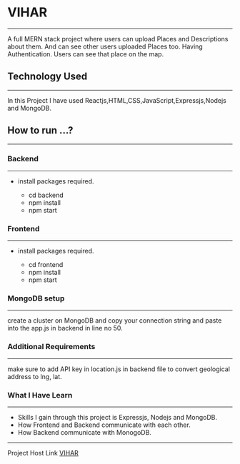 # VIHAR

---

A full MERN stack project where users can upload Places and Descriptions about them. And can see other users uploaded Places too.
Having Authentication. Users can see that place on the map.

## Technology Used

---

In this Project I have used Reactjs,HTML,CSS,JavaScript,Expressjs,Nodejs and MongoDB.

## How to run ...?

---

### Backend

---

- install packages required.
  >
  - cd backend
  - npm install
  - npm start

### Frontend

---

- install packages required.
  >
  - cd frontend
  - npm install
  - npm start

### MongoDB setup

---

create a cluster on MongoDB and copy your connection string and paste into the app.js in backend in line no 50.

### Additional Requirements

---

make sure to add API key in location.js in backend file to convert geological address to lng, lat.

### What I Have Learn

---

- Skills I gain through this project is Expressjs, Nodejs and MongoDB.
- How Frontend and Backend communicate with each other.
- How Backend communicate with MonogoDB.

---
Project Host Link [VIHAR](https://vihar-eff35.web.app/)
